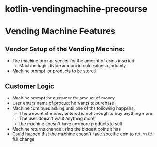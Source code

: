 # kotlin-vendingmachine-precourse

# Vending Machine Features

## Vendor Setup of the Vending Machine:
- The machine prompt vendor for the amount of coins inserted
    - Machine logic divide amount in coin values randomly
- Machine prompt for products to be stored

## Customer Logic
- Machine prompt for customer for amount of money
- User enters name of product he wants to purchase
- Machine continues asking until one of the following happens:
    - The amount of money entered is not enough to buy anything more
    - The user doesn't want anything more
    - the machine doesn't have anymore products to sell
- Machine returns change using the biggest coins it has
- Could happen that the machine doesn't have specific coin to return te full change